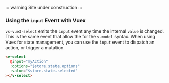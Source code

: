 ::: warning
Site under construction
:::

### Using the `input` Event with Vuex

`vs-vue3-select` emits the `input` event any time the internal `value` is changed.
This is the same event that allow the for the `v-model` syntax. When using Vuex
for state management, you can use the `input` event to dispatch an action, or
trigger a mutation.

```html
<v-select
  @input="myAction"
  :options="$store.state.options"
  :value="$store.state.selected"
></v-select>
```

<CodePen url="aJQJyp" height="350"/>

